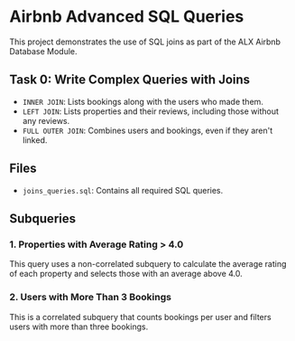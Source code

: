 # Airbnb Advanced SQL Queries

This project demonstrates the use of SQL joins as part of the ALX Airbnb Database Module.

## Task 0: Write Complex Queries with Joins

- `INNER JOIN`: Lists bookings along with the users who made them.
- `LEFT JOIN`: Lists properties and their reviews, including those without any reviews.
- `FULL OUTER JOIN`: Combines users and bookings, even if they aren't linked.

## Files

- `joins_queries.sql`: Contains all required SQL queries.


## Subqueries

### 1. Properties with Average Rating > 4.0

This query uses a non-correlated subquery to calculate the average rating of each property and selects those with an average above 4.0.

### 2. Users with More Than 3 Bookings

This is a correlated subquery that counts bookings per user and filters users with more than three bookings.
